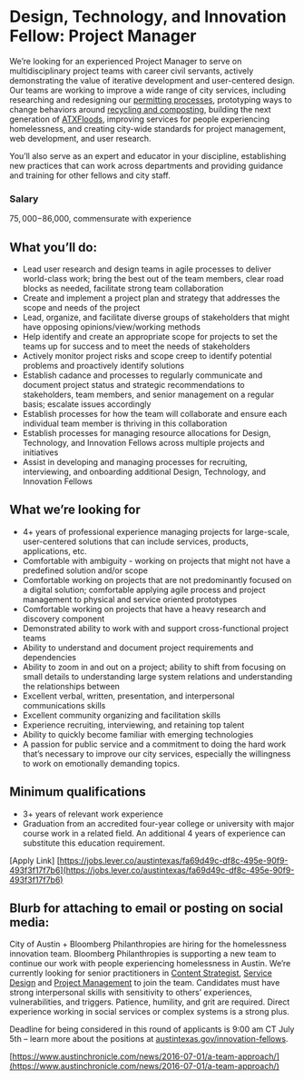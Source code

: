 # Design, Technology, and Innovation Fellow: Project Manager
We’re looking for an experienced Project Manager to serve on multidisciplinary project teams with career civil servants, actively demonstrating the value of iterative development and user-centered design. Our teams are working to improve a wide range of city services, including researching and redesigning our [permitting processes](http://www.austintexas.gov/department/development-services), prototyping ways to change behaviors around [recycling and composting](http://www.austintexas.gov/department/austin-resource-recovery), building the next generation of [ATXFloods](https://www.atxfloods.com/), improving services for people experiencing homelessness, and creating city-wide standards for project management, web development, and user research.

You’ll also serve as an expert and educator in your discipline, establishing new practices that can work across departments and providing guidance and training for other fellows and city staff.

### Salary
$75,000-$86,000, commensurate with experience

## What you’ll do:
-   Lead user research and design teams in agile processes to deliver world-class work; bring the best out of the team members, clear road blocks as needed, facilitate strong team collaboration    
-   Create and implement a project plan and strategy that addresses the scope and needs of the project    
-   Lead, organize, and facilitate diverse groups of stakeholders that might have opposing opinions/view/working methods    
-   Help identify and create an appropriate scope for projects to set the teams up for success and to meet the needs of stakeholders    
-   Actively monitor project risks and scope creep to identify potential problems and proactively identify solutions    
-   Establish cadance and processes to regularly communicate and document project status and strategic recommendations to stakeholders, team members, and senior management on a regular basis; escalate issues accordingly    
-   Establish processes for how the team will collaborate and ensure each individual team member is thriving in this collaboration    
-   Establish processes for managing resource allocations for Design, Technology, and Innovation Fellows across multiple projects and initiatives    
-   Assist in developing and managing processes for recruiting, interviewing, and onboarding additional Design, Technology, and Innovation Fellows   

## What we’re looking for
-   4+ years of professional experience managing projects for large-scale, user-centered solutions that can include services, products, applications, etc.
-   Comfortable with ambiguity - working on projects that might not have a predefined solution and/or scope    
-   Comfortable working on projects that are not predominantly focused on a digital solution; comfortable applying agile process and project management to physical and service oriented prototypes    
-   Comfortable working on projects that have a heavy research and discovery component    
-   Demonstrated ability to work with and support cross-functional project teams    
-   Ability to understand and document project requirements and dependencies    
-   Ability to zoom in and out on a project; ability to shift from focusing on small details to understanding large system relations and understanding the relationships between    
-   Excellent verbal, written, presentation, and interpersonal communications skills    
-   Excellent community organizing and facilitation skills    
-   Experience recruiting, interviewing, and retaining top talent    
-   Ability to quickly become familiar with emerging technologies    
-   A passion for public service and a commitment to doing the hard work that’s necessary to improve our city services, especially the willingness to work on emotionally demanding topics.
   
## Minimum qualifications
-   3+ years of relevant work experience    
-   Graduation from an accredited four-year college or university with major course work in a related field. An additional 4 years of experience can substitute this education requirement.
    
[Apply Link]
[https://jobs.lever.co/austintexas/fa69d49c-df8c-495e-90f9-493f3f17f7b6](https://jobs.lever.co/austintexas/fa69d49c-df8c-495e-90f9-493f3f17f7b6)

## Blurb for attaching to email or posting on social media:
City of Austin + Bloomberg Philanthropies are hiring for the homelessness innovation team. Bloomberg Philanthropies is supporting a new team to continue our work with people experiencing homelessness in Austin. We’re currently looking for senior practitioners in [Content Strategist](https://cityofaustin.github.io/innovation-fellows/join#content-strategist), [Service Design](https://cityofaustin.github.io/innovation-fellows/join#service-designer) and [Project Management](https://cityofaustin.github.io/innovation-fellows/join#project-manager) to join the team. Candidates must have strong interpersonal skills with sensitivity to others’ experiences, vulnerabilities, and triggers. Patience, humility, and grit are required. Direct experience working in social services or complex systems is a strong plus.

Deadline for being considered in this round of applicants is 9:00 am CT July 5th – learn more about the positions at [austintexas.gov/innovation-fellows](https://austintexas.gov/innovation-fellows).

[https://www.austinchronicle.com/news/2016-07-01/a-team-approach/](https://www.austinchronicle.com/news/2016-07-01/a-team-approach/)
